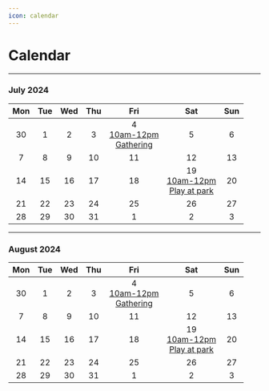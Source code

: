 ```yaml
---
icon: calendar
---
```


# Calendar

---

### July 2024

|Mon|Tue|Wed|Thu|Fri|Sat|Sun|
|:-:|:-:|:-:|:-:|:-:|:-:|:-:|
|30|1|2|3|4<br>[10am-12pm<br>Gathering](here.html)|5|6|
|7|8|9|10|11|12|13|
|14|15|16|17|18|19<br>[10am-12pm<br>Play at park](here.html)|20|
|21|22|23|24|25|26|27|
|28|29|30|31|1|2|3|

---

### August 2024

|Mon|Tue|Wed|Thu|Fri|Sat|Sun|
|:-:|:-:|:-:|:-:|:-:|:-:|:-:|
|30|1|2|3|4<br>[10am-12pm<br>Gathering](here.html)|5|6|
|7|8|9|10|11|12|13|
|14|15|16|17|18|19<br>[10am-12pm<br>Play at park](here.html)|20|
|21|22|23|24|25|26|27|
|28|29|30|31|1|2|3|